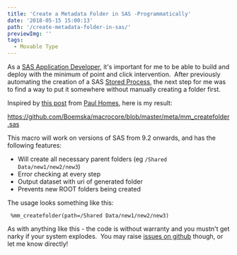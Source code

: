 ```yaml
---
title: 'Create a Metadata Folder in SAS -Programmatically'
date: '2018-05-15 15:00:13'
path: '/create-metadata-folder-in-sas/'
previewImg: ''
tags:
  - Movable Type
---
```


As a <a href="https://www.linkedin.com/pulse/5-tips-sas-app-developers-allan-bowe/">SAS Application Developer</a>, it's important for me to be able to build and deploy with the minimum of point and click intervention.  After previously automating the creation of a SAS <a href="https://github.com/Boemska/macrocore/blob/master/meta/mm_createstp.sas">Stored Process</a>, the next step for me was to find a way to put it somewhere without manually creating a folder first.

Inspired by <a href="https://platformadmin.com/blogs/paul/2010/07/mkdirmd/">this post</a> from <a href="https://www.linkedin.com/in/paulhomes/">Paul Homes</a>, here is my result:

<a href="https://github.com/Boemska/macrocore/blob/master/meta/mm_createfolder.sas">https://github.com/Boemska/macrocore/blob/master/meta/mm_createfolder.sas</a>

This macro will work on versions of SAS from 9.2 onwards, and has the following features:
<ul>
 	<li>Will create all necessary parent folders (eg <code>/Shared Data/new1/new2/new3</code>)</li>
 	<li>Error checking at every step</li>
 	<li>Output dataset with uri of generated folder</li>
 	<li>Prevents new ROOT folders being created</li>
</ul>
The usage looks something like this:

<code>    %mm_createfolder(path=/Shared Data/new1/new2/new3)</code>

As with anything like this - the code is without warranty and you mustn't get narky if your system explodes.  You may raise <a href="https://github.com/Boemska/macrocore/issues">issues on github</a> though, or let me know directly!